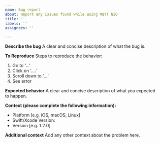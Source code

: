 ```yaml
---
name: Bug report
about: Report any Issues found while using MQTT NIO
title: ''
labels: ''
assignees: ''

---
```


**Describe the bug**
A clear and concise description of what the bug is.

**To Reproduce**
Steps to reproduce the behavior:
1. Go to '...'
2. Click on '....'
3. Scroll down to '....'
4. See error

**Expected behavior**
A clear and concise description of what you expected to happen.

**Context (please complete the following information):**
 - Platform [e.g. iOS, macOS, Linux]
 - Swift/Xcode Version:
 - Version [e.g. 1.2.0]

**Additional context**
Add any other context about the problem here.
